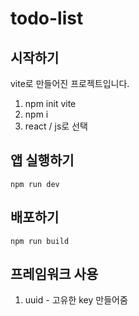 # todo-list

## 시작하기

vite로 만들어진 프로젝트입니다.

1. npm init vite
2. npm i
3. react / js로 선택

## 앱 실행하기

`npm run dev`

## 배포하기

`npm run build`

## 프레임워크 사용

1. uuid - 고유한 key 만들어줌
